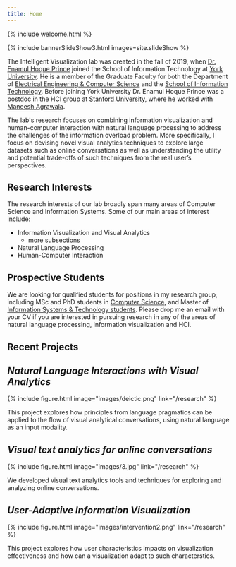 ```yaml
---
title: Home
---
```


{% include welcome.html %}

{% include bannerSlideShow3.html images=site.slideShow %}


The Intelligent Visualization lab was created in the fall of 2019, when [Dr. Enamul Hoque Prince](https://www.yorku.ca/enamulh/index.html) joined the School of Information Technology at [York University](https://www.yorku.ca). He is a member of the Graduate Faculty for both the Department of [Electrical Engineering & Computer Science](https://www.eecs.yorku.ca/) and the [School of Information Technology](http://itec.laps.yorku.ca/). Before joining York University Dr. Enamul Hoque Prince was a postdoc in the HCI group at [Stanford University](https://www.stanford.edu/), where he worked with [Maneesh Agrawala](http://graphics.stanford.edu/~maneesh/). 

The lab's research focuses on combining information visualization and human-computer interaction with natural language processing to address the challenges of the information overload problem. More specifically, I focus on devising novel visual analytics techniques to explore large datasets such as online conversations as well as understanding the utility and potential trade-offs of such techniques from the real user’s perspectives. 



<!-- section break -->

## Research Interests

The research interests of our lab broadly span many areas of Computer Science and Information Systems.  Some of our main areas of interest include:

  * Information Visualization and Visual Analytics
    - more subsections
  * Natural Language Processing
  * Human-Computer Interaction

<!-- section break -->

## Prospective Students

We are looking for qualified students for positions in my research group, including MSc and PhD students in [Computer Science](http://eecs.gradstudies.yorku.ca/future-students/), and Master of [Information Systems & Technology students](https://ist.gradstudies.yorku.ca/). Please drop me an email with your CV if you are interested in pursuing research in any of the areas of natural language processing, information visualization and HCI.

<!-- section break -->

## Recent Projects


## _Natural Language Interactions with Visual Analytics_

{% include figure.html image="images/deictic.png" link="/research" %}

This project explores how principles from language pragmatics can be applied
to the flow of visual analytical conversations, using natural language as an input modality.


## _Visual text analytics for online conversations_

{% include figure.html image="images/3.jpg" link="/research" %}

We developed visual text analytics tools and techniques for exploring and analyzing online conversations.

## _User-Adaptive Information Visualization_

{% include figure.html image="images/intervention2.png" link="/research" %}

This project explores how user characteristics impacts on visualization effectiveness and how can a visualization adapt to such characterstics.





